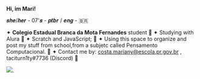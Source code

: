 **Hi, im Mari!**

𝒔𝒉𝒆/𝒉𝒆𝒓 - 07'𝒔 - 𝒑𝒕𝒃𝒓 / 𝒆𝒏𝒈 - 🇧🇷

✦ **Colegio Estadual Branca da Mota Fernandes** student
🌸
✦ Studying with Alura
🌸
✦ Scratch and JavaScript;
🌸
✦ Using this space to organize and post my stuff from school,from a subjetc called Pensamento Computacional.
🌸
✦ Contact me by: costa.mariany@escola.pr.gov.br , taciturn1ty#7736 (Discord) 🌸

![](https://media.tenor.com/Vw0QDQr4CvIAAAAC/aubrey-aubrey-omori.gif).





